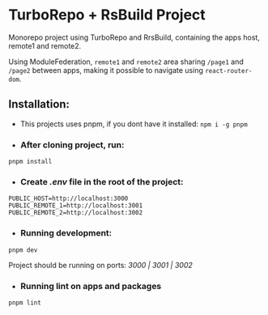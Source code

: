 # TurboRepo + RsBuild Project

Monorepo project using TurboRepo and RrsBuild, containing the apps host, remote1 and remote2.

Using ModuleFederation, `remote1` and `remote2` area sharing `/page1` and `/page2` between apps, making it possible to navigate using `react-router-dom`.

## Installation:

* This projects uses pnpm, if you dont have it installed: `npm i -g pnpm`

* ### After cloning project, run:

`pnpm install`

* ### Create *.env* file in the root of the project:

```
PUBLIC_HOST=http://localhost:3000
PUBLIC_REMOTE_1=http://localhost:3001
PUBLIC_REMOTE_2=http://localhost:3002
```


* ### Running development:

`pnpm dev`

Project should be running on ports: *3000 | 3001 | 3002*


* ### Running lint on apps and packages

`pnpm lint`
